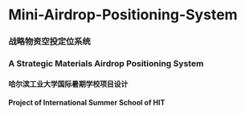 # Mini-Airdrop-Positioning-System
### 战略物资空投定位系统
### A Strategic Materials Airdrop Positioning System

#### 哈尔滨工业大学国际暑期学校项目设计
#### Project of International Summer School of HIT
